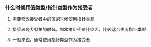 ### 什么时候⽤值类型/指针类型作为接受者  
1. 需要修改接受者中的值的时候使用指针类型  

2. 接受者是⼤对象的时候，副本拷贝代价比较大，比较适合使用指针类型  

3. 一般来说，通常使用指针类型作为接受者